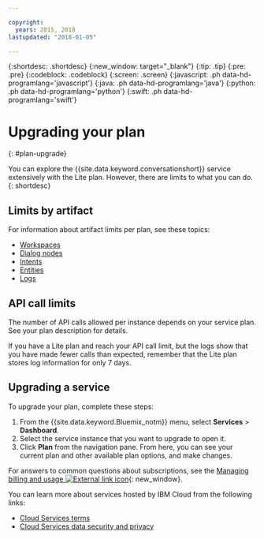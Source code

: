 ```yaml
---

copyright:
  years: 2015, 2018
lastupdated: "2018-01-05"

---
```


{:shortdesc: .shortdesc}
{:new_window: target="_blank"}
{:tip: .tip}
{:pre: .pre}
{:codeblock: .codeblock}
{:screen: .screen}
{:javascript: .ph data-hd-programlang='javascript'}
{:java: .ph data-hd-programlang='java'}
{:python: .ph data-hd-programlang='python'}
{:swift: .ph data-hd-programlang='swift'}

# Upgrading your plan
{: #plan-upgrade}

You can explore the {{site.data.keyword.conversationshort}} service extensively with the Lite plan. However, there are limits to what you can do.
{: shortdesc}

## Limits by artifact
For information about artifact limits per plan, see these topics:

- [Workspaces](configure-workspace.html#workspace-limits)
- [Dialog nodes](dialog-build.html#dialog-node-limits)
- [Intents](intents.html#intent-limits)
- [Entities](entities.html#entity-limits)
- [Logs](logs_convo.html#log-limits)

## API call limits
The number of API calls allowed per instance depends on your service plan. See your plan description for details.

If you have a Lite plan and reach your API call limit, but the logs show that you have made fewer calls than expected, remember that the Lite plan stores log information for only 7 days.

## Upgrading a service

To upgrade your plan, complete these steps:

1.  From the {{site.data.keyword.Bluemix_notm}} menu, select **Services** > **Dashboard**.
1.  Select the service instance that you want to upgrade to open it.
1.  Click **Plan** from the navigation pane.
   From here, you can see your current plan and other available plan options, and make changes.

For answers to common questions about subscriptions, see the [Managing billing and usage ![External link icon](../../icons/launch-glyph.svg "External link icon")](/docs/pricing/index.html){: new_window}.

You can learn more about services hosted by IBM Cloud from the following links:

- [Cloud Services terms](http://www-03.ibm.com/software/sla/sladb.nsf/sla/saas)
- [Cloud Services data security and privacy](http://www-03.ibm.com/software/sla/sladb.nsf/sla/csdsp)
